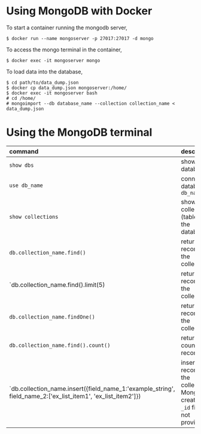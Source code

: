 # Using MongoDB with Docker

To start a container running the mongodb server,
```
$ docker run --name mongoserver -p 27017:27017 -d mongo
```

To access the mongo terminal in the container,
```
$ docker exec -it mongoserver mongo
```

To load data into the database,
```
$ cd path/to/data_dump.json
$ docker cp data_dump.json mongoserver:/home/
$ docker exec -it mongoserver bash
# cd /home/
# mongoimport --db database_name --collection collection_name < data_dump.json
```

# Using the MongoDB terminal
| command | description | 
|:--|:--|
|`show dbs` | show databases|
|`use db_name` | connect to database `db_name`|
|`show collections` | show collections (tables) in the database|
|`db.collection_name.find()` | return all records in the collection |
|`db.collection_name.find().limit(5)| return 5 records in the collection|
|`db.collection_name.findOne()` | return one record in the collection|
|`db.collection_name.find().count()` | return the count of all records|
|`db.collection_name.insert({field_name_1:'example_string', field_name_2:['ex_list_item1', 'ex_list_item2']})|insert a record into the collection. Mongo will create an `_id` field if not provided.|
